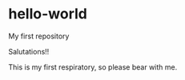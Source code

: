# hello-world
My first repository 

Salutations!! 

This is my first respiratory, so please bear with me. 
